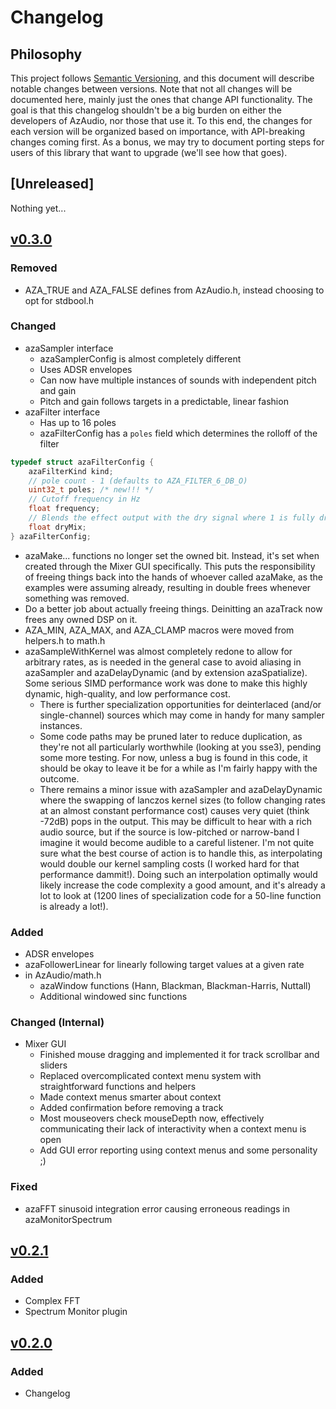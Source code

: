 # Changelog

## Philosophy

This project follows [Semantic Versioning](https://semver.org/spec/v2.0.0.html), and this document will describe notable changes between versions.
Note that not all changes will be documented here, mainly just the ones that change API functionality.
The goal is that this changelog shouldn't be a big burden on either the developers of AzAudio, nor those that use it.
To this end, the changes for each version will be organized based on importance, with API-breaking changes coming first.
As a bonus, we may try to document porting steps for users of this library that want to upgrade (we'll see how that goes).

## [Unreleased]

Nothing yet...

## [v0.3.0](https://github.com/Equivocatorrr/AzAudio/releases/tag/v0.3.0)

### Removed
- AZA_TRUE and AZA_FALSE defines from AzAudio.h, instead choosing to opt for stdbool.h

### Changed
- azaSampler interface
	- azaSamplerConfig is almost completely different
	- Uses ADSR envelopes
	- Can now have multiple instances of sounds with independent pitch and gain
	- Pitch and gain follows targets in a predictable, linear fashion
- azaFilter interface
	- Has up to 16 poles
	- azaFilterConfig has a `poles` field which determines the rolloff of the filter
```C
typedef struct azaFilterConfig {
	azaFilterKind kind;
	// pole count - 1 (defaults to AZA_FILTER_6_DB_O)
	uint32_t poles; /* new!!! */
	// Cutoff frequency in Hz
	float frequency;
	// Blends the effect output with the dry signal where 1 is fully dry and 0 is fully wet.
	float dryMix;
} azaFilterConfig;
```
- azaMake... functions no longer set the owned bit. Instead, it's set when created through the Mixer GUI specifically. This puts the responsibility of freeing things back into the hands of whoever called azaMake, as the examples were assuming already, resulting in double frees whenever something was removed.
- Do a better job about actually freeing things. Deinitting an azaTrack now frees any owned DSP on it.
- AZA_MIN, AZA_MAX, and AZA_CLAMP macros were moved from helpers.h to math.h
- azaSampleWithKernel was almost completely redone to allow for arbitrary rates, as is needed in the general case to avoid aliasing in azaSampler and azaDelayDynamic (and by extension azaSpatialize). Some serious SIMD performance work was done to make this highly dynamic, high-quality, and low performance cost.
	- There is further specialization opportunities for deinterlaced (and/or single-channel) sources which may come in handy for many sampler instances.
	- Some code paths may be pruned later to reduce duplication, as they're not all particularly worthwhile (looking at you sse3), pending some more testing. For now, unless a bug is found in this code, it should be okay to leave it be for a while as I'm fairly happy with the outcome.
	- There remains a minor issue with azaSampler and azaDelayDynamic where the swapping of lanczos kernel sizes (to follow changing rates at an almost constant performance cost) causes very quiet (think -72dB) pops in the output. This may be difficult to hear with a rich audio source, but if the source is low-pitched or narrow-band I imagine it would become audible to a careful listener. I'm not quite sure what the best course of action is to handle this, as interpolating would double our kernel sampling costs (I worked hard for that performance dammit!). Doing such an interpolation optimally would likely increase the code complexity a good amount, and it's already a lot to look at (1200 lines of specialization code for a 50-line function is already a lot!).

### Added
- ADSR envelopes
- azaFollowerLinear for linearly following target values at a given rate
- in AzAudio/math.h
	- azaWindow functions (Hann, Blackman, Blackman-Harris, Nuttall)
	- Additional windowed sinc functions

### Changed (Internal)
- Mixer GUI
	- Finished mouse dragging and implemented it for track scrollbar and sliders
	- Replaced overcomplicated context menu system with straightforward functions and helpers
	- Made context menus smarter about context
	- Added confirmation before removing a track
	- Most mouseovers check mouseDepth now, effectively communicating their lack of interactivity when a context menu is open
	- Add GUI error reporting using context menus and some personality ;)

### Fixed
- azaFFT sinusoid integration error causing erroneous readings in azaMonitorSpectrum

## [v0.2.1](https://github.com/Equivocatorrr/AzAudio/releases/tag/v0.2.1)

### Added
- Complex FFT
- Spectrum Monitor plugin

## [v0.2.0](https://github.com/Equivocatorrr/AzAudio/releases/tag/v0.2.0)

### Added
- Changelog